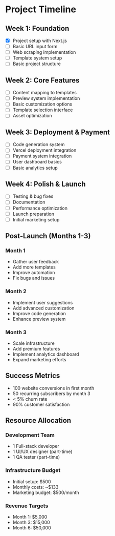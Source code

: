# Project Timeline

## Week 1: Foundation
- [x] Project setup with Next.js
- [ ] Basic URL input form
- [ ] Web scraping implementation
- [ ] Template system setup
- [ ] Basic project structure

## Week 2: Core Features
- [ ] Content mapping to templates
- [ ] Preview system implementation
- [ ] Basic customization options
- [ ] Template selection interface
- [ ] Asset optimization

## Week 3: Deployment & Payment
- [ ] Code generation system
- [ ] Vercel deployment integration
- [ ] Payment system integration
- [ ] User dashboard basics
- [ ] Basic analytics setup

## Week 4: Polish & Launch
- [ ] Testing & bug fixes
- [ ] Documentation
- [ ] Performance optimization
- [ ] Launch preparation
- [ ] Initial marketing setup

## Post-Launch (Months 1-3)
### Month 1
- Gather user feedback
- Add more templates
- Improve automation
- Fix bugs and issues

### Month 2
- Implement user suggestions
- Add advanced customization
- Improve code generation
- Enhance preview system

### Month 3
- Scale infrastructure
- Add premium features
- Implement analytics dashboard
- Expand marketing efforts

## Success Metrics
- 100 website conversions in first month
- 50 recurring subscribers by month 3
- < 5% churn rate
- 90% customer satisfaction

## Resource Allocation
### Development Team
- 1 Full-stack developer
- 1 UI/UX designer (part-time)
- 1 QA tester (part-time)

### Infrastructure Budget
- Initial setup: $500
- Monthly costs: ~$133
- Marketing budget: $500/month

### Revenue Targets
- Month 1: $5,000
- Month 3: $15,000
- Month 6: $50,000